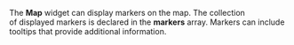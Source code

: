 The **Map** widget can display markers on&nbsp;the map. The collection of&nbsp;displayed markers is&nbsp;declared in&nbsp;the **markers** array. Markers can include tooltips that provide additional information.